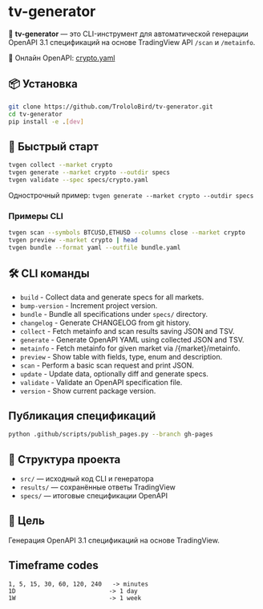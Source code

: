 # tv-generator

🧠 **tv-generator** — это CLI-инструмент для автоматической генерации OpenAPI 3.1 спецификаций на основе TradingView API `/scan` и `/metainfo`.

🔗 Онлайн OpenAPI: [crypto.yaml](https://trololobird.github.io/tv-generator/specs/crypto.yaml)

## 📦 Установка

```bash
git clone https://github.com/TrololoBird/tv-generator.git
cd tv-generator
pip install -e .[dev]
```

## 🚀 Быстрый старт

```bash
tvgen collect --market crypto
tvgen generate --market crypto --outdir specs
tvgen validate --spec specs/crypto.yaml
```

Однострочный пример: `tvgen generate --market crypto --outdir specs`

### Примеры CLI
```bash
tvgen scan --symbols BTCUSD,ETHUSD --columns close --market crypto
tvgen preview --market crypto | head
tvgen bundle --format yaml --outfile bundle.yaml
```

## 🛠️ CLI команды

- `build` - Collect data and generate specs for all markets.
- `bump-version` - Increment project version.
- `bundle` - Bundle all specifications under ``specs/`` directory.
- `changelog` - Generate CHANGELOG from git history.
- `collect` - Fetch metainfo and scan results saving JSON and TSV.
- `generate` - Generate OpenAPI YAML using collected JSON and TSV.
- `metainfo` - Fetch metainfo for given market via /{market}/metainfo.
- `preview` - Show table with fields, type, enum and description.
- `scan` - Perform a basic scan request and print JSON.
- `update` - Update data, optionally diff and generate specs.
- `validate` - Validate an OpenAPI specification file.
- `version` - Show current package version.

## Публикация спецификаций

```bash
python .github/scripts/publish_pages.py --branch gh-pages
```

## 📁 Структура проекта

- `src/` — исходный код CLI и генератора
- `results/` — сохранённые ответы TradingView
- `specs/` — итоговые спецификации OpenAPI

## 🎯 Цель

Генерация OpenAPI 3.1 спецификаций на основе TradingView.

## Timeframe codes
```
1, 5, 15, 30, 60, 120, 240   -> minutes
1D                          -> 1 day
1W                          -> 1 week
```
